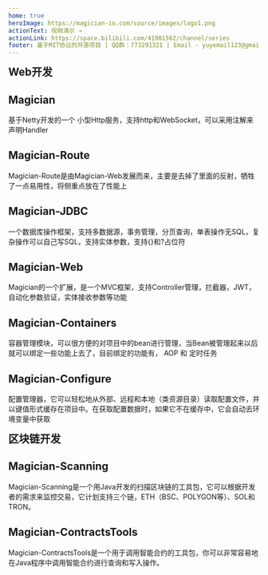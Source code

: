 ```yaml
---
home: true
heroImage: https://magician-io.com/source/images/logo1.png
actionText: 视频演示 →
actionLink: https://space.bilibili.com/41981562/channel/series
footer: 基于MIT协议的开源项目 | QQ群：773291321 | Email - yuyemail123@gmail.com
---
```


<h2 style="margin:0px;">Web开发</h2>
<div class="features" style="border:0px;margin-top:0px;padding-top:0px;">
  <div class="feature">
    <h2>Magician</h2>
    <p>基于Netty开发的一个 小型Http服务，支持http和WebSocket，可以采用注解来声明Handler</p>
  </div>
  <div class="feature">
    <h2>Magician-Route</h2>
    <p>Magician-Route是由Magician-Web发展而来，主要是去掉了里面的反射，牺牲了一点易用性，将侧重点放在了性能上</p>
  </div>
  <div class="feature">
    <h2>Magician-JDBC</h2>
    <p>一个数据库操作框架，支持多数据源，事务管理，分页查询，单表操作无SQL，复杂操作可以自己写SQL，支持实体参数，支持{}和?占位符</p>
  </div>
  <div class="feature">
    <h2>Magician-Web</h2>
    <p>Magician的一个扩展，是一个MVC框架，支持Controller管理，拦截器，JWT，自动化参数验证，实体接收参数等功能</p>
  </div>
  <div class="feature">
    <h2>Magician-Containers</h2>
    <p>容器管理模块，可以很方便的对项目中的bean进行管理，当Bean被管理起来以后就可以绑定一些功能上去了，目前绑定的功能有， AOP 和 定时任务</p>
  </div>
  <div class="feature">
    <h2>Magician-Configure</h2>
    <p>配置管理器，它可以轻松地从外部、远程和本地（类资源目录）读取配置文件，并以键值形式缓存在项目中。在获取配置数据时，如果它不在缓存中，它会自动去环境变量中获取</p>
  </div>
</div>
<h2 style="margin:0px;">区块链开发</h2>
<div class="features" style="border:0px;margin-top:0px;padding-top:0px;">
  <div class="feature">
    <h2>Magician-Scanning</h2>
    <p>
      Magician-Scanning是一个用Java开发的扫描区块链的工具包，它可以根据开发者的需求来监控交易，它计划支持三个链，ETH（BSC、POLYGON等）、SOL和TRON。
    </p>
  </div>
  <div class="feature">
    <h2>Magician-ContractsTools</h2>
    <p>
      Magician-ContractsTools是一个用于调用智能合约的工具包，你可以非常容易地在Java程序中调用智能合约进行查询和写入操作。
    </p>
  </div>
  <div class="feature">
    <h2>&nbsp;</h2>
    <p>
      &nbsp;
    </p>
  </div>
</div>

